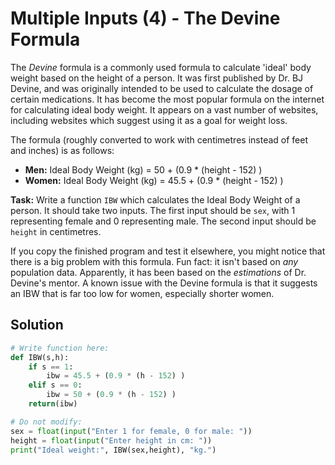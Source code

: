# Multiple Inputs (4) - The Devine Formula

The *Devine* formula is a commonly used formula to calculate 'ideal' body weight based on the height of a person. It was first published by Dr. BJ Devine, and was originally intended to be used to calculate the dosage of certain medications. It has become the most popular formula on the internet for calculating ideal body weight. It appears on a vast number of websites, including websites which suggest using it as a goal for weight loss.

The formula (roughly converted to work with centimetres instead of feet and inches) is as follows:
* **Men:** Ideal Body Weight (kg) = 50 + (0.9 * (height - 152) )
* **Women:** Ideal Body Weight (kg) = 45.5 + (0.9 * (height - 152) )

**Task:** Write a function `IBW` which calculates the Ideal Body Weight of a person. It should take two inputs. The first input should be `sex`, with 1 representing female and 0 representing male. The second input should be `height` in centimetres.

If you copy the finished program and test it elsewhere, you might notice that there is a big problem with this formula. Fun fact: it isn't based on *any* population data. Apparently, it has been based on the *estimations* of Dr. Devine's mentor. A known issue with the Devine formula is that it suggests an IBW that is far too low for women, especially shorter women. 

## Solution
```python
# Write function here:
def IBW(s,h):
    if s == 1:
        ibw = 45.5 + (0.9 * (h - 152) )
    elif s == 0:
        ibw = 50 + (0.9 * (h - 152) )
    return(ibw)

# Do not modify:
sex = float(input("Enter 1 for female, 0 for male: "))
height = float(input("Enter height in cm: "))
print("Ideal weight:", IBW(sex,height), "kg.")
```
